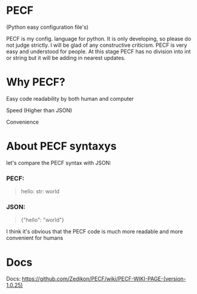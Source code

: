 # PECF
(Python easy configuration file's)
 
PECF is my config. language for python. It is only developing, so please do not judge strictly. I will be glad of any constructive criticism. PECF is very easy and understood for people. At this stage PECF has no division into int or string but it will be adding in nearest updates.

# Why PECF?

Easy code readability by both human and computer

Speed (Higher than JSON)

Convenience

# About PECF syntaxys
let's compare the PECF syntax with JSON:

### PECF:
> hello: str: world

### JSON:
> {"hello": "world"}

I think it's obvious that the PECF code is much more readable and more convenient for humans


# Docs

Docs: https://github.com/Zedikon/PECF/wiki/PECF-WIKI-PAGE-(version-1.0.25)
